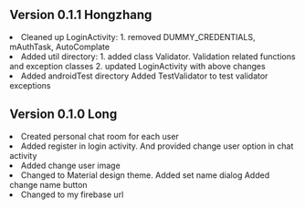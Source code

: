 


## Version 0.1.1 Hongzhang

<li>    Cleaned up LoginActivity: 
            1. removed DUMMY_CREDENTIALS, mAuthTask, AutoComplate
</li>

<li>    Added util directory:
            1. added class Validator. Validation related functions and exception classes
            2. updated LoginActivity with above changes
</li>

<li>    Added androidTest directory
        Added TestValidator to test validator exceptions
</li>


## Version 0.1.0 Long

<li>    Created personal chat room for each user     
</li>

<li>    Added register in login activity. And provided change user option in chat activity
</li>

<li>    Added change user image    
</li>

<li>    Changed to Material design theme.
        Added set name dialog
        Added change name button
</li>

<li>    Changed to my firebase url
</li>